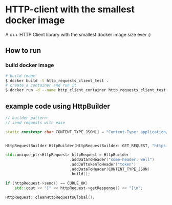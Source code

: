 # HTTP-client with the smallest docker image
A c++ HTTP Client library with the smallest docker image size ever :)

## How to run

### build docker image
```bash
# build image
$ docker build -t http_requests_client_test .
# create a container and run it
$ docker run -d --name http_client_container http_requests_client_test:latest
```

## example code using __HttpBuilder__
```c++
// builder pattern 
// send requests with ease 

static constexpr char CONTENT_TYPE_JSON[] = "Content-Type: application/json";


HttpRequestBuilder HttpBuilder(HttpRequestBuilder::GET_REQUEST, "https://abbas.requestcatcher.com/test");

std::unique_ptr<HttpRequest> httpRequest = HttpBuilder
                            .addDataToHeader("some-header: well")
                            .addJWTtokenToHeader("token")
                            .addDataToHeader(CONTENT_TYPE_JSON)
                            .build();

if (httpRequest->send() == CURLE_OK)
    std::cout << "[" << httpRequest->getResponse() << "]\n";

HttpRequest::cleanHttpRequestsGlobal();
```
